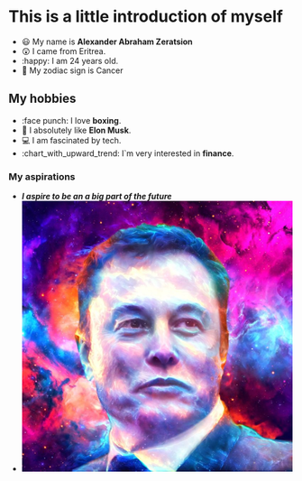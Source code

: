 # This is a little introduction of myself

- :smiley: My name is **Alexander Abraham Zeratsion**
- :astonished: I came from Eritrea.
- :happy: I am 24 years old.
- :birthday: My zodiac sign is Cancer

## My hobbies

- :face punch: I love **boxing**.
- :man: I absolutely like **Elon Musk**.
- :computer: I am fascinated by tech.
- :chart_with_upward_trend: I`m very interested in **finance**.

### My aspirations

- **_I aspire to be an a big part of the future_**
- ![A picture of Elon Musk](images/Elonmusk.jpeg)
